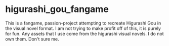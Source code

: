 # higurashi_gou_fangame
 
This is a fangame, passion-project attempting to recreate Higurashi Gou in the visual novel format. I am not trying to make profit off of this, it is purely for fun. Any assets that I use come from the higurashi visual novels. I do not own them. Don't sure me.